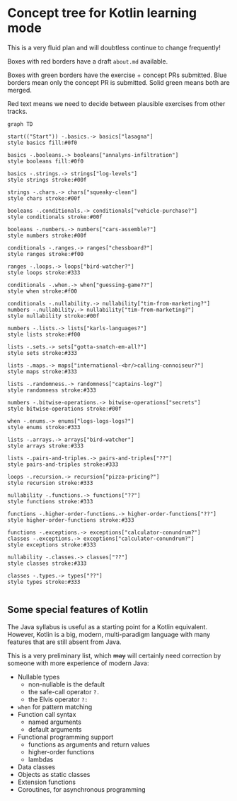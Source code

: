 # Concept tree for Kotlin learning mode

This is a very fluid plan and will doubtless continue to change frequently!

Boxes with red borders have a draft `about.md` available.

Boxes with green borders have the exercise + concept PRs submitted.
Blue borders mean only the concept PR is submitted.
Solid green means both are merged.

Red text means we need to decide between plausible exercises from other tracks.

```mermaid
graph TD
    
start(("Start")) -.basics.-> basics["lasagna"]
style basics fill:#0f0

basics -.booleans.-> booleans["annalyns-infiltration"]
style booleans fill:#0f0

basics -.strings.-> strings["log-levels"]
style strings stroke:#00f

strings -.chars.-> chars["squeaky-clean"]
style chars stroke:#00f

booleans -.conditionals.-> conditionals["vehicle-purchase?"]
style conditionals stroke:#00f

booleans -.numbers.-> numbers["cars-assemble?"]
style numbers stroke:#00f

conditionals -.ranges.-> ranges["chessboard?"]
style ranges stroke:#f00

ranges -.loops.-> loops["bird-watcher?"]
style loops stroke:#333

conditionals -.when.-> when["guessing-game??"]
style when stroke:#f00

conditionals -.nullability.-> nullability["tim-from-marketing?"]
numbers -.nullability.-> nullability["tim-from-marketing?"]
style nullability stroke:#00f

numbers -.lists.-> lists["karls-languages?"]
style lists stroke:#f00

lists -.sets.-> sets["gotta-snatch-em-all?"]
style sets stroke:#333

lists -.maps.-> maps["international-<br/>calling-connoiseur?"]
style maps stroke:#333

lists -.randomness.-> randomness["captains-log?"]
style randomness stroke:#333

numbers -.bitwise-operations.-> bitwise-operations["secrets"]
style bitwise-operations stroke:#00f

when -.enums.-> enums["logs-logs-logs?"]
style enums stroke:#333

lists -.arrays.-> arrays["bird-watcher"]
style arrays stroke:#333

lists -.pairs-and-triples.-> pairs-and-triples["??"]
style pairs-and-triples stroke:#333

loops -.recursion.-> recursion["pizza-pricing?"]
style recursion stroke:#333

nullability -.functions.-> functions["??"]
style functions stroke:#333

functions -.higher-order-functions.-> higher-order-functions["??"]
style higher-order-functions stroke:#333

functions -.exceptions.-> exceptions["calculator-conundrum?"]
classes -.exceptions.-> exceptions["calculator-conundrum?"]
style exceptions stroke:#333

nullability -.classes.-> classes["??"]
style classes stroke:#333

classes -.types.-> types["??"]
style types stroke:#333


```


## Some special features of Kotlin

The Java syllabus is useful as a starting point for a Kotlin equivalent.
However, Kotlin is a big, modern, multi-paradigm language with many features that are still absent from Java.

This is a very preliminary list, which ~~may~~ will certainly need correction by someone with more experience of modern Java:

- Nullable types
  - non-nullable is the default 
  - the safe-call operator `?.`
  - the Elvis operator `?:`
- `when` for pattern matching
- Function call syntax
  - named arguments
  - default arguments
- Functional programming support
  - functions as arguments and return values
  - higher-order functions 
  - lambdas
- Data classes
- Objects as static classes
- Extension functions
- Coroutines, for asynchronous programming



